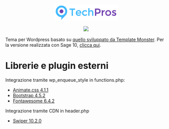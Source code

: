 <div align="center">
  <p>
    <img src="assets/images/main-logo.png">
  </p>
  <p>
    <img src="https://img.shields.io/badge/wordpress-grey?style=for-the-badge&logo=wordpress">
  </p>
</div>
  
Tema per Wordpress basato su <a href="https://wp.ditsolution.net/techpros/">quello sviluppato da Template Monster</a>. Per la versione realizzata con Sage 10, <a href="https://github.com/Fabiolx26/techpros-sage">clicca qui</a>.

# Librerie e plugin esterni
Integrazione tramite wp_enqueue_style in functions.php:
* <a href="https://animate.style/">Animate.css 4.1.1</a>
* <a href="https://getbootstrap.com/">Bootstrap 4.5.2</a> 
* <a href="https://fontawesome.com/">Fontawesome 6.4.2</a>

Integrazione tramite CDN in header.php
* <a href="https://swiperjs.com/">Swiper 10.2.0</a>
